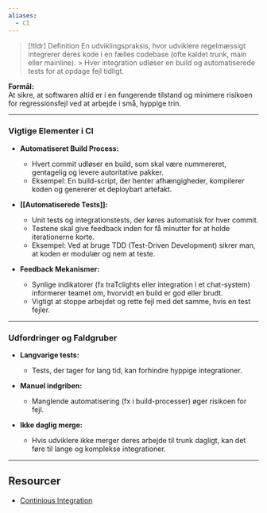 ```yaml
---
aliases:
  - CI
---
```


> [!tldr] Definition
> En udviklingspraksis, hvor udviklere regelmæssigt integrerer deres kode i en fælles codebase (ofte kaldet trunk, main eller mainline). > Hver integration udløser en build og automatiserede tests for at opdage fejl tidligt.

**Formål:**  
At sikre, at softwaren altid er i en fungerende tilstand og minimere risikoen for regressionsfejl ved at arbejde i små, hyppige trin.

---

### Vigtige Elementer i CI
- **Automatiseret Build Process:**  
    - Hvert commit udløser en build, som skal være nummereret, gentagelig og levere autoritative pakker.  
    - Eksempel: En build-script, der henter afhængigheder, kompilerer koden og genererer et deploybart artefakt.

- **[[Automatiserede Tests]]:**  
    - Unit tests og integrationstests, der køres automatisk for hver commit.  
    - Testene skal give feedback inden for få minutter for at holde iterationerne korte.  
    - Eksempel: Ved at bruge TDD (Test-Driven Development) sikrer man, at koden er modulær og nem at teste.

- **Feedback Mekanismer:**  
    - Synlige indikatorer (fx traTclights eller integration i et chat-system) informerer teamet om, hvorvidt en build er god eller brudt.  
    - Vigtigt at stoppe arbejdet og rette fejl med det samme, hvis en test fejler.

---

### Udfordringer og Faldgruber
- **Langvarige tests:**  
    - Tests, der tager for lang tid, kan forhindre hyppige integrationer.    
- **Manuel indgriben:**  
    - Manglende automatisering (fx i build-processer) øger risikoen for fejl.

- **Ikke daglig merge:**  
    - Hvis udviklere ikke merger deres arbejde til trunk dagligt, kan det føre til lange og komplekse integrationer.

---

## Resourcer
- [Continious Integration](https://dora.dev/capabilities/continuous-integration/)